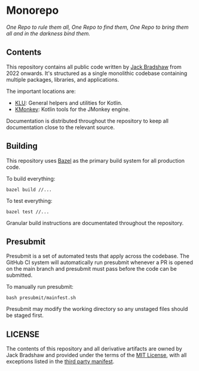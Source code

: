 # Monorepo

*One Repo to rule them all, One Repo to find them, One Repo to bring them all and in the darkness bind them.*

## Contents

This repository contains all public code written by [Jack Bradshaw](https://jackbradshaw.io) from 2022 onwards. It's structured
as a single monolithic codebase containing multiple packages, libraries, and applications.

The important locations are:

- [KLU](https://github.com/jack-bradshaw/monorepo/tree/main/java/io/jackbradshaw/klu): General helpers and utilities for
  Kotlin.
- [KMonkey](https://github.com/jack-bradshaw/monorepo/tree/main/java/io/jackbradshaw/kmonkey): Kotlin tools for the
  JMonkey engine.

Documentation is distributed throughout the repository to keep all documentation close to the relevant source.

## Building

This repository uses [Bazel](https://bazel.build) as the primary build system for all production code.

To build everything:

```
bazel build //...
```

To test everything:

```
bazel test //...
```

Granular build instructions are documentated throughout the repository.

## Presubmit

Presubmit is a set of automated tests that apply across the codebase. The GitHub CI system will
automatically run presubmit whenever a PR is opened on the main branch and presubmit must pass
before the code can be submitted.

To manually run presubmit:

```
bash presubmit/mainfest.sh
```

Presubmit may modify the working directory so any unstaged files should be staged first.

## LICENSE

The contents of this repository and all derivative artifacts are owned by Jack Bradshaw and provided under the terms of
the [MIT License](LICENSE), with all exceptions listed in the [third party manifest](THIRD_PARTY).
